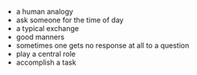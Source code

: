 * a human analogy
* ask someone for the time of day
* a typical exchange
* good manners
* sometimes one gets no response at all to a question
* play a central role
* accomplish a task

